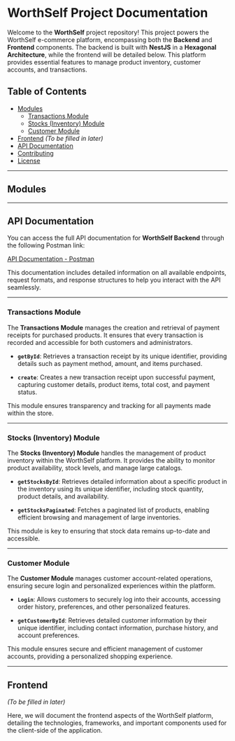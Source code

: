 # WorthSelf Project Documentation

Welcome to the **WorthSelf** project repository! This project powers the WorthSelf e-commerce platform, encompassing both the **Backend** and **Frontend** components. The backend is built with **NestJS** in a **Hexagonal Architecture**, while the frontend will be detailed below. This platform provides essential features to manage product inventory, customer accounts, and transactions.

## Table of Contents
- [Modules](#modules)
  - [Transactions Module](#transactions-module)
  - [Stocks (Inventory) Module](#stocks-inventory-module)
  - [Customer Module](#customer-module)
- [Frontend](#frontend) *(To be filled in later)*
- [API Documentation](#api-documentation)
- [Contributing](#contributing)
- [License](#license)

---

## Modules
---

## API Documentation

You can access the full API documentation for **WorthSelf Backend** through the following Postman link:

[API Documentation - Postman](https://documenter.getpostman.com/view/40588571/2sAYJ3FMYq)

This documentation includes detailed information on all available endpoints, request formats, and response structures to help you interact with the API seamlessly.

---

### Transactions Module

The **Transactions Module** manages the creation and retrieval of payment receipts for purchased products. It ensures that every transaction is recorded and accessible for both customers and administrators.

- **`getById`**: Retrieves a transaction receipt by its unique identifier, providing details such as payment method, amount, and items purchased.
  
- **`create`**: Creates a new transaction receipt upon successful payment, capturing customer details, product items, total cost, and payment status.

This module ensures transparency and tracking for all payments made within the store.

---

### Stocks (Inventory) Module

The **Stocks (Inventory) Module** handles the management of product inventory within the WorthSelf platform. It provides the ability to monitor product availability, stock levels, and manage large catalogs.

- **`getStocksById`**: Retrieves detailed information about a specific product in the inventory using its unique identifier, including stock quantity, product details, and availability.
  
- **`getStocksPaginated`**: Fetches a paginated list of products, enabling efficient browsing and management of large inventories.

This module is key to ensuring that stock data remains up-to-date and accessible.

---

### Customer Module

The **Customer Module** manages customer account-related operations, ensuring secure login and personalized experiences within the platform.

- **`Login`**: Allows customers to securely log into their accounts, accessing order history, preferences, and other personalized features.
  
- **`getCustomerById`**: Retrieves detailed customer information by their unique identifier, including contact information, purchase history, and account preferences.

This module ensures secure and efficient management of customer accounts, providing a personalized shopping experience.

---

## Frontend

*(To be filled in later)*

Here, we will document the frontend aspects of the WorthSelf platform, detailing the technologies, frameworks, and important components used for the client-side of the application.

